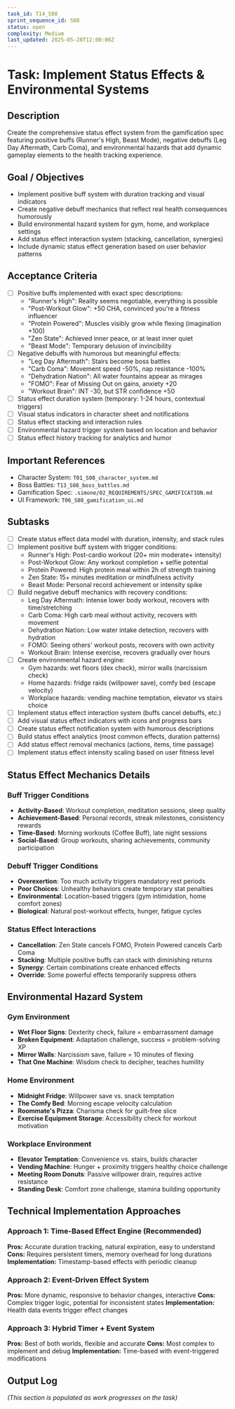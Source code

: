 ```yaml
---
task_id: T14_S08
sprint_sequence_id: S08
status: open
complexity: Medium
last_updated: 2025-05-28T12:00:00Z
---
```


# Task: Implement Status Effects & Environmental Systems

## Description
Create the comprehensive status effect system from the gamification spec featuring positive buffs (Runner's High, Beast Mode), negative debuffs (Leg Day Aftermath, Carb Coma), and environmental hazards that add dynamic gameplay elements to the health tracking experience.

## Goal / Objectives
- Implement positive buff system with duration tracking and visual indicators
- Create negative debuff mechanics that reflect real health consequences humorously
- Build environmental hazard system for gym, home, and workplace settings
- Add status effect interaction system (stacking, cancellation, synergies)
- Include dynamic status effect generation based on user behavior patterns

## Acceptance Criteria
- [ ] Positive buffs implemented with exact spec descriptions:
  - "Runner's High": Reality seems negotiable, everything is possible
  - "Post-Workout Glow": +50 CHA, convinced you're a fitness influencer
  - "Protein Powered": Muscles visibly grow while flexing (imagination +100)
  - "Zen State": Achieved inner peace, or at least inner quiet
  - "Beast Mode": Temporary delusion of invincibility
- [ ] Negative debuffs with humorous but meaningful effects:
  - "Leg Day Aftermath": Stairs become boss battles
  - "Carb Coma": Movement speed -50%, nap resistance -100%
  - "Dehydration Nation": All water fountains appear as mirages
  - "FOMO": Fear of Missing Out on gains, anxiety +20
  - "Workout Brain": INT -30, but STR confidence +50
- [ ] Status effect duration system (temporary: 1-24 hours, contextual triggers)
- [ ] Visual status indicators in character sheet and notifications
- [ ] Status effect stacking and interaction rules
- [ ] Environmental hazard trigger system based on location and behavior
- [ ] Status effect history tracking for analytics and humor

## Important References
- Character System: `T01_S08_character_system.md`
- Boss Battles: `T13_S08_boss_battles.md`
- Gamification Spec: `.simone/02_REQUIREMENTS/SPEC_GAMIFICATION.md`
- UI Framework: `T06_S08_gamification_ui.md`

## Subtasks
- [ ] Create status effect data model with duration, intensity, and stack rules
- [ ] Implement positive buff system with trigger conditions:
  - Runner's High: Post-cardio workout (20+ min moderate+ intensity)
  - Post-Workout Glow: Any workout completion + selfie potential
  - Protein Powered: High protein meal within 2h of strength training
  - Zen State: 15+ minutes meditation or mindfulness activity
  - Beast Mode: Personal record achievement or intensity spike
- [ ] Build negative debuff mechanics with recovery conditions:
  - Leg Day Aftermath: Intense lower body workout, recovers with time/stretching
  - Carb Coma: High carb meal without activity, recovers with movement
  - Dehydration Nation: Low water intake detection, recovers with hydration
  - FOMO: Seeing others' workout posts, recovers with own activity
  - Workout Brain: Intense exercise, recovers gradually over hours
- [ ] Create environmental hazard engine:
  - Gym hazards: wet floors (dex check), mirror walls (narcissism check)
  - Home hazards: fridge raids (willpower save), comfy bed (escape velocity)
  - Workplace hazards: vending machine temptation, elevator vs stairs choice
- [ ] Implement status effect interaction system (buffs cancel debuffs, etc.)
- [ ] Add visual status effect indicators with icons and progress bars
- [ ] Create status effect notification system with humorous descriptions
- [ ] Build status effect analytics (most common effects, duration patterns)
- [ ] Add status effect removal mechanics (actions, items, time passage)
- [ ] Implement status effect intensity scaling based on user fitness level

## Status Effect Mechanics Details

### Buff Trigger Conditions
- **Activity-Based**: Workout completion, meditation sessions, sleep quality
- **Achievement-Based**: Personal records, streak milestones, consistency rewards
- **Time-Based**: Morning workouts (Coffee Buff), late night sessions
- **Social-Based**: Group workouts, sharing achievements, community participation

### Debuff Trigger Conditions
- **Overexertion**: Too much activity triggers mandatory rest periods
- **Poor Choices**: Unhealthy behaviors create temporary stat penalties
- **Environmental**: Location-based triggers (gym intimidation, home comfort zones)
- **Biological**: Natural post-workout effects, hunger, fatigue cycles

### Status Effect Interactions
- **Cancellation**: Zen State cancels FOMO, Protein Powered cancels Carb Coma
- **Stacking**: Multiple positive buffs can stack with diminishing returns
- **Synergy**: Certain combinations create enhanced effects
- **Override**: Some powerful effects temporarily suppress others

## Environmental Hazard System

### Gym Environment
- **Wet Floor Signs**: Dexterity check, failure = embarrassment damage
- **Broken Equipment**: Adaptation challenge, success = problem-solving XP
- **Mirror Walls**: Narcissism save, failure = 10 minutes of flexing
- **That One Machine**: Wisdom check to decipher, teaches humility

### Home Environment  
- **Midnight Fridge**: Willpower save vs. snack temptation
- **The Comfy Bed**: Morning escape velocity calculation
- **Roommate's Pizza**: Charisma check for guilt-free slice
- **Exercise Equipment Storage**: Accessibility check for workout motivation

### Workplace Environment
- **Elevator Temptation**: Convenience vs. stairs, builds character
- **Vending Machine**: Hunger + proximity triggers healthy choice challenge
- **Meeting Room Donuts**: Passive willpower drain, requires active resistance
- **Standing Desk**: Comfort zone challenge, stamina building opportunity

## Technical Implementation Approaches

### Approach 1: Time-Based Effect Engine (Recommended)
**Pros:** Accurate duration tracking, natural expiration, easy to understand
**Cons:** Requires persistent timers, memory overhead for long durations
**Implementation:** Timestamp-based effects with periodic cleanup

### Approach 2: Event-Driven Effect System
**Pros:** More dynamic, responsive to behavior changes, interactive
**Cons:** Complex trigger logic, potential for inconsistent states
**Implementation:** Health data events trigger effect changes

### Approach 3: Hybrid Timer + Event System
**Pros:** Best of both worlds, flexible and accurate
**Cons:** Most complex to implement and debug
**Implementation:** Time-based with event-triggered modifications

## Output Log
*(This section is populated as work progresses on the task)*